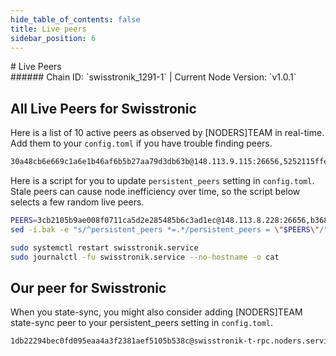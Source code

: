 ```yaml
---
hide_table_of_contents: false
title: Live peers
sidebar_position: 6
---
```


<div class="h1-with-icon icon-swisstronic">
# Live Peers
</div>
###### Chain ID: `swisstronik_1291-1` | Current Node Version: `v1.0.1`

## All Live Peers for Swisstronic
Here is a list of 10 active peers as observed by [NODERS]TEAM in real-time. Add them to your `config.toml` if you have trouble finding peers.

```bash
30a48cb6e669c1a6e1b46af6b5b27aa79d3db63b@148.113.9.115:26656,5252115ffe888beaf35e00a7bfe92f1aa4210ddb@37.59.22.150:26656,5cada5d76c6fddab74981b4ca430e0771b6ec35e@57.129.28.235:26656,3cb2105b9ae008f0711ca5d2e285485b6c3ad1ec@148.113.8.228:26656,b368e2232e4cdec602c96b77505401f94a643847@148.113.1.150:17156,1f35bf4128576d94c99297a2e33b06b7ee0ae3d2@146.59.111.161:26656,79a61fe7d8dfe68d3a3b7abf8b96db708ab4cf14@148.113.9.130:26656,08dd07a1d78fc127caf43aa877f437d2bd01a8fe@148.113.16.236:26656,938602a61369289178895f26669859b64dea588f@2001:26656,38b85901aa0eccb8c3219ca75ec02761cea26746@198.244.215.142:26656
```

Here is a script for you to update `persistent_peers` setting in `config.toml`. Stale peers can cause node inefficiency over time, so the script below selects a few random live peers.

```bash
PEERS=3cb2105b9ae008f0711ca5d2e285485b6c3ad1ec@148.113.8.228:26656,b368e2232e4cdec602c96b77505401f94a643847@148.113.1.150:17156,30a48cb6e669c1a6e1b46af6b5b27aa79d3db63b@148.113.9.115:26656,38b85901aa0eccb8c3219ca75ec02761cea26746@198.244.215.142:26656,79a61fe7d8dfe68d3a3b7abf8b96db708ab4cf14@148.113.9.130:26656
sed -i.bak -e "s/^persistent_peers *=.*/persistent_peers = \"$PEERS\"/" ~/.swisstronik/config/config.toml

sudo systemctl restart swisstronik.service
sudo journalctl -fu swisstronik.service --no-hostname -o cat
```

## Our peer for Swisstronic
When you state-sync, you might also consider adding [NODERS]TEAM state-sync peer to your persistent_peers setting in `config.toml`.

```bash
1db22294bec0fd095eaa4a3f2381aef5105b538c@swisstronik-t-rpc.noders.services:26656
```